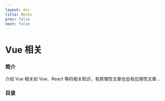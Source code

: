 ```yaml
---
layout: doc
title: Notes
prev: false
next: false
---
```


# Vue 相关
### 简介

介绍 Vue 相关如 Vue、React 等的相关知识，有原理性文章也会有应用性文章...

### 目录

<!-- + [Vue3 是如何运行的](./01Vue3 是如何运行的)
+ [Vue3 编译器](./02Vue3 编译器)
+ [虚拟 DOM](./03 虚拟 DOM)
+ [Vue3-Reactivity](./04Vue3-Reactivity)
+ [Mini-Vue](./05Mini-Vue)
+ [Vue3 其他](./06Vue3 其他) -->
